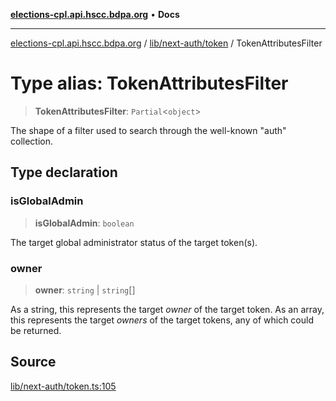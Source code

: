 [**elections-cpl.api.hscc.bdpa.org**](../../../../README.md) • **Docs**

***

[elections-cpl.api.hscc.bdpa.org](../../../../README.md) / [lib/next-auth/token](../README.md) / TokenAttributesFilter

# Type alias: TokenAttributesFilter

> **TokenAttributesFilter**: `Partial`\<`object`\>

The shape of a filter used to search through the well-known "auth"
collection.

## Type declaration

### isGlobalAdmin

> **isGlobalAdmin**: `boolean`

The target global administrator status of the target token(s).

### owner

> **owner**: `string` \| `string`[]

As a string, this represents the target _owner_ of the target token. As an
array, this represents the target _owners_ of the target tokens, any of
which could be returned.

## Source

[lib/next-auth/token.ts:105](https://github.com/nhscc/elections_cpl.api.hscc.bdpa.org/blob/46ed5b306a3fd199be2bd28706c3da03542c6da3/lib/next-auth/token.ts#L105)
